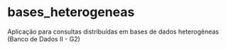 # bases_heterogeneas
Aplicação para consultas distribuídas em bases de dados heterogêneas (Banco de Dados II - G2)
